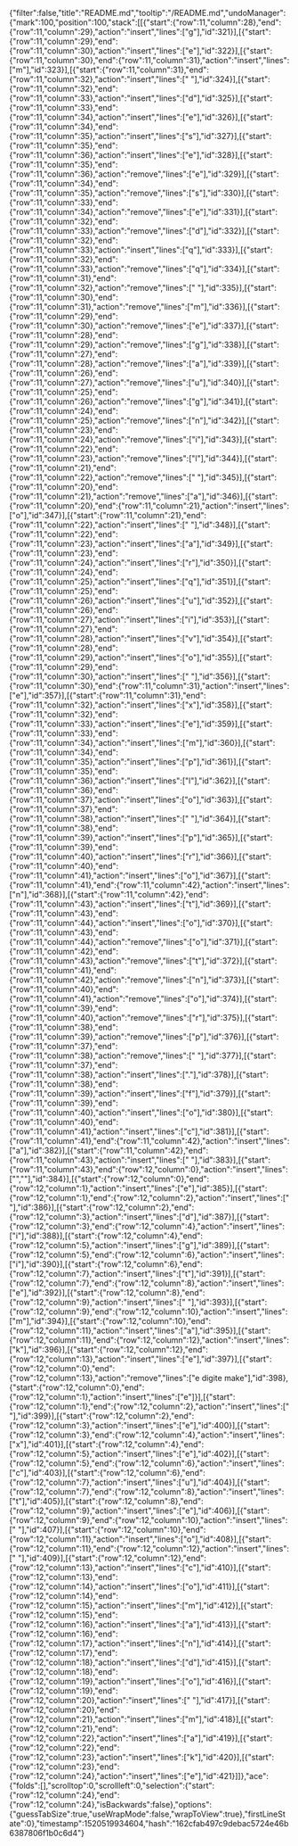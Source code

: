 {"filter":false,"title":"README.md","tooltip":"/README.md","undoManager":{"mark":100,"position":100,"stack":[[{"start":{"row":11,"column":28},"end":{"row":11,"column":29},"action":"insert","lines":["g"],"id":321}],[{"start":{"row":11,"column":29},"end":{"row":11,"column":30},"action":"insert","lines":["e"],"id":322}],[{"start":{"row":11,"column":30},"end":{"row":11,"column":31},"action":"insert","lines":["m"],"id":323}],[{"start":{"row":11,"column":31},"end":{"row":11,"column":32},"action":"insert","lines":[" "],"id":324}],[{"start":{"row":11,"column":32},"end":{"row":11,"column":33},"action":"insert","lines":["d"],"id":325}],[{"start":{"row":11,"column":33},"end":{"row":11,"column":34},"action":"insert","lines":["e"],"id":326}],[{"start":{"row":11,"column":34},"end":{"row":11,"column":35},"action":"insert","lines":["s"],"id":327}],[{"start":{"row":11,"column":35},"end":{"row":11,"column":36},"action":"insert","lines":["e"],"id":328}],[{"start":{"row":11,"column":35},"end":{"row":11,"column":36},"action":"remove","lines":["e"],"id":329}],[{"start":{"row":11,"column":34},"end":{"row":11,"column":35},"action":"remove","lines":["s"],"id":330}],[{"start":{"row":11,"column":33},"end":{"row":11,"column":34},"action":"remove","lines":["e"],"id":331}],[{"start":{"row":11,"column":32},"end":{"row":11,"column":33},"action":"remove","lines":["d"],"id":332}],[{"start":{"row":11,"column":32},"end":{"row":11,"column":33},"action":"insert","lines":["q"],"id":333}],[{"start":{"row":11,"column":32},"end":{"row":11,"column":33},"action":"remove","lines":["q"],"id":334}],[{"start":{"row":11,"column":31},"end":{"row":11,"column":32},"action":"remove","lines":[" "],"id":335}],[{"start":{"row":11,"column":30},"end":{"row":11,"column":31},"action":"remove","lines":["m"],"id":336}],[{"start":{"row":11,"column":29},"end":{"row":11,"column":30},"action":"remove","lines":["e"],"id":337}],[{"start":{"row":11,"column":28},"end":{"row":11,"column":29},"action":"remove","lines":["g"],"id":338}],[{"start":{"row":11,"column":27},"end":{"row":11,"column":28},"action":"remove","lines":["a"],"id":339}],[{"start":{"row":11,"column":26},"end":{"row":11,"column":27},"action":"remove","lines":["u"],"id":340}],[{"start":{"row":11,"column":25},"end":{"row":11,"column":26},"action":"remove","lines":["g"],"id":341}],[{"start":{"row":11,"column":24},"end":{"row":11,"column":25},"action":"remove","lines":["n"],"id":342}],[{"start":{"row":11,"column":23},"end":{"row":11,"column":24},"action":"remove","lines":["i"],"id":343}],[{"start":{"row":11,"column":22},"end":{"row":11,"column":23},"action":"remove","lines":["l"],"id":344}],[{"start":{"row":11,"column":21},"end":{"row":11,"column":22},"action":"remove","lines":[" "],"id":345}],[{"start":{"row":11,"column":20},"end":{"row":11,"column":21},"action":"remove","lines":["a"],"id":346}],[{"start":{"row":11,"column":20},"end":{"row":11,"column":21},"action":"insert","lines":["o"],"id":347}],[{"start":{"row":11,"column":21},"end":{"row":11,"column":22},"action":"insert","lines":[" "],"id":348}],[{"start":{"row":11,"column":22},"end":{"row":11,"column":23},"action":"insert","lines":["a"],"id":349}],[{"start":{"row":11,"column":23},"end":{"row":11,"column":24},"action":"insert","lines":["r"],"id":350}],[{"start":{"row":11,"column":24},"end":{"row":11,"column":25},"action":"insert","lines":["q"],"id":351}],[{"start":{"row":11,"column":25},"end":{"row":11,"column":26},"action":"insert","lines":["u"],"id":352}],[{"start":{"row":11,"column":26},"end":{"row":11,"column":27},"action":"insert","lines":["i"],"id":353}],[{"start":{"row":11,"column":27},"end":{"row":11,"column":28},"action":"insert","lines":["v"],"id":354}],[{"start":{"row":11,"column":28},"end":{"row":11,"column":29},"action":"insert","lines":["o"],"id":355}],[{"start":{"row":11,"column":29},"end":{"row":11,"column":30},"action":"insert","lines":[" "],"id":356}],[{"start":{"row":11,"column":30},"end":{"row":11,"column":31},"action":"insert","lines":["e"],"id":357}],[{"start":{"row":11,"column":31},"end":{"row":11,"column":32},"action":"insert","lines":["x"],"id":358}],[{"start":{"row":11,"column":32},"end":{"row":11,"column":33},"action":"insert","lines":["e"],"id":359}],[{"start":{"row":11,"column":33},"end":{"row":11,"column":34},"action":"insert","lines":["m"],"id":360}],[{"start":{"row":11,"column":34},"end":{"row":11,"column":35},"action":"insert","lines":["p"],"id":361}],[{"start":{"row":11,"column":35},"end":{"row":11,"column":36},"action":"insert","lines":["l"],"id":362}],[{"start":{"row":11,"column":36},"end":{"row":11,"column":37},"action":"insert","lines":["o"],"id":363}],[{"start":{"row":11,"column":37},"end":{"row":11,"column":38},"action":"insert","lines":[" "],"id":364}],[{"start":{"row":11,"column":38},"end":{"row":11,"column":39},"action":"insert","lines":["p"],"id":365}],[{"start":{"row":11,"column":39},"end":{"row":11,"column":40},"action":"insert","lines":["r"],"id":366}],[{"start":{"row":11,"column":40},"end":{"row":11,"column":41},"action":"insert","lines":["o"],"id":367}],[{"start":{"row":11,"column":41},"end":{"row":11,"column":42},"action":"insert","lines":["n"],"id":368}],[{"start":{"row":11,"column":42},"end":{"row":11,"column":43},"action":"insert","lines":["t"],"id":369}],[{"start":{"row":11,"column":43},"end":{"row":11,"column":44},"action":"insert","lines":["o"],"id":370}],[{"start":{"row":11,"column":43},"end":{"row":11,"column":44},"action":"remove","lines":["o"],"id":371}],[{"start":{"row":11,"column":42},"end":{"row":11,"column":43},"action":"remove","lines":["t"],"id":372}],[{"start":{"row":11,"column":41},"end":{"row":11,"column":42},"action":"remove","lines":["n"],"id":373}],[{"start":{"row":11,"column":40},"end":{"row":11,"column":41},"action":"remove","lines":["o"],"id":374}],[{"start":{"row":11,"column":39},"end":{"row":11,"column":40},"action":"remove","lines":["r"],"id":375}],[{"start":{"row":11,"column":38},"end":{"row":11,"column":39},"action":"remove","lines":["p"],"id":376}],[{"start":{"row":11,"column":37},"end":{"row":11,"column":38},"action":"remove","lines":[" "],"id":377}],[{"start":{"row":11,"column":37},"end":{"row":11,"column":38},"action":"insert","lines":["."],"id":378}],[{"start":{"row":11,"column":38},"end":{"row":11,"column":39},"action":"insert","lines":["f"],"id":379}],[{"start":{"row":11,"column":39},"end":{"row":11,"column":40},"action":"insert","lines":["o"],"id":380}],[{"start":{"row":11,"column":40},"end":{"row":11,"column":41},"action":"insert","lines":["c"],"id":381}],[{"start":{"row":11,"column":41},"end":{"row":11,"column":42},"action":"insert","lines":["a"],"id":382}],[{"start":{"row":11,"column":42},"end":{"row":11,"column":43},"action":"insert","lines":[" "],"id":383}],[{"start":{"row":11,"column":43},"end":{"row":12,"column":0},"action":"insert","lines":["",""],"id":384}],[{"start":{"row":12,"column":0},"end":{"row":12,"column":1},"action":"insert","lines":["e"],"id":385}],[{"start":{"row":12,"column":1},"end":{"row":12,"column":2},"action":"insert","lines":[" "],"id":386}],[{"start":{"row":12,"column":2},"end":{"row":12,"column":3},"action":"insert","lines":["d"],"id":387}],[{"start":{"row":12,"column":3},"end":{"row":12,"column":4},"action":"insert","lines":["i"],"id":388}],[{"start":{"row":12,"column":4},"end":{"row":12,"column":5},"action":"insert","lines":["g"],"id":389}],[{"start":{"row":12,"column":5},"end":{"row":12,"column":6},"action":"insert","lines":["i"],"id":390}],[{"start":{"row":12,"column":6},"end":{"row":12,"column":7},"action":"insert","lines":["t"],"id":391}],[{"start":{"row":12,"column":7},"end":{"row":12,"column":8},"action":"insert","lines":["e"],"id":392}],[{"start":{"row":12,"column":8},"end":{"row":12,"column":9},"action":"insert","lines":[" "],"id":393}],[{"start":{"row":12,"column":9},"end":{"row":12,"column":10},"action":"insert","lines":["m"],"id":394}],[{"start":{"row":12,"column":10},"end":{"row":12,"column":11},"action":"insert","lines":["a"],"id":395}],[{"start":{"row":12,"column":11},"end":{"row":12,"column":12},"action":"insert","lines":["k"],"id":396}],[{"start":{"row":12,"column":12},"end":{"row":12,"column":13},"action":"insert","lines":["e"],"id":397}],[{"start":{"row":12,"column":0},"end":{"row":12,"column":13},"action":"remove","lines":["e digite make"],"id":398},{"start":{"row":12,"column":0},"end":{"row":12,"column":1},"action":"insert","lines":["e"]}],[{"start":{"row":12,"column":1},"end":{"row":12,"column":2},"action":"insert","lines":[" "],"id":399}],[{"start":{"row":12,"column":2},"end":{"row":12,"column":3},"action":"insert","lines":["e"],"id":400}],[{"start":{"row":12,"column":3},"end":{"row":12,"column":4},"action":"insert","lines":["x"],"id":401}],[{"start":{"row":12,"column":4},"end":{"row":12,"column":5},"action":"insert","lines":["e"],"id":402}],[{"start":{"row":12,"column":5},"end":{"row":12,"column":6},"action":"insert","lines":["c"],"id":403}],[{"start":{"row":12,"column":6},"end":{"row":12,"column":7},"action":"insert","lines":["u"],"id":404}],[{"start":{"row":12,"column":7},"end":{"row":12,"column":8},"action":"insert","lines":["t"],"id":405}],[{"start":{"row":12,"column":8},"end":{"row":12,"column":9},"action":"insert","lines":["e"],"id":406}],[{"start":{"row":12,"column":9},"end":{"row":12,"column":10},"action":"insert","lines":[" "],"id":407}],[{"start":{"row":12,"column":10},"end":{"row":12,"column":11},"action":"insert","lines":["o"],"id":408}],[{"start":{"row":12,"column":11},"end":{"row":12,"column":12},"action":"insert","lines":[" "],"id":409}],[{"start":{"row":12,"column":12},"end":{"row":12,"column":13},"action":"insert","lines":["c"],"id":410}],[{"start":{"row":12,"column":13},"end":{"row":12,"column":14},"action":"insert","lines":["o"],"id":411}],[{"start":{"row":12,"column":14},"end":{"row":12,"column":15},"action":"insert","lines":["m"],"id":412}],[{"start":{"row":12,"column":15},"end":{"row":12,"column":16},"action":"insert","lines":["a"],"id":413}],[{"start":{"row":12,"column":16},"end":{"row":12,"column":17},"action":"insert","lines":["n"],"id":414}],[{"start":{"row":12,"column":17},"end":{"row":12,"column":18},"action":"insert","lines":["d"],"id":415}],[{"start":{"row":12,"column":18},"end":{"row":12,"column":19},"action":"insert","lines":["o"],"id":416}],[{"start":{"row":12,"column":19},"end":{"row":12,"column":20},"action":"insert","lines":[" "],"id":417}],[{"start":{"row":12,"column":20},"end":{"row":12,"column":21},"action":"insert","lines":["m"],"id":418}],[{"start":{"row":12,"column":21},"end":{"row":12,"column":22},"action":"insert","lines":["a"],"id":419}],[{"start":{"row":12,"column":22},"end":{"row":12,"column":23},"action":"insert","lines":["k"],"id":420}],[{"start":{"row":12,"column":23},"end":{"row":12,"column":24},"action":"insert","lines":["e"],"id":421}]]},"ace":{"folds":[],"scrolltop":0,"scrollleft":0,"selection":{"start":{"row":12,"column":24},"end":{"row":12,"column":24},"isBackwards":false},"options":{"guessTabSize":true,"useWrapMode":false,"wrapToView":true},"firstLineState":0},"timestamp":1520519934604,"hash":"162cfab497c9debac5724e46b6387806f1b0c6d4"}